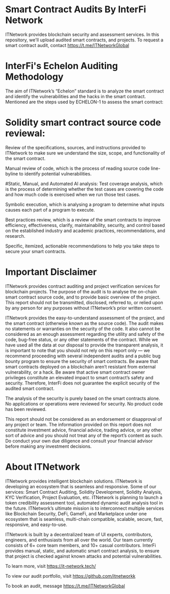 # Smart Contract Audits By InterFi Network
ITNetwork provides blockchain security and assessment services. In this repository, we'll upload audited smart contracts, and projects. To request a smart contract audit, contact https://t.me/ITNetworkGlobal

# InterFi's Echelon Auditing Methodology
The aim of ITNetwork’s “Echelon” standard is to analyze the smart contract and identify the vulnerabilities and the hacks in the smart contract. Mentioned are the steps used by ECHELON-1 to assess the smart contract:

# Solidity smart contract source code reviewal:
Review of the specifications, sources, and instructions provided to ITNetwork to make sure we understand the size, scope, and functionality of the smart contract.

Manual review of code, which is the process of reading source code line-byline to identify potential vulnerabilities.

#Static, Manual, and Automated AI analysis:
Test coverage analysis, which is the process of determining whether the test cases are covering the code and how much code is exercised when we run those test cases.

Symbolic execution, which is analysing a program to determine what inputs causes each part of a program to execute.

Best practices review, which is a review of the smart contracts to improve efficiency, effectiveness, clarify, maintainability, security, and control based on the established industry and academic practices, recommendations, and research.

Specific, itemized, actionable recommendations to help you take steps to secure your smart contracts.

# Important Disclaimer
ITNetwork provides contract auditing and project verification services for blockchain projects. The purpose of the audit is to analyse the on-chain smart contract source code, and to provide basic overview of the project. This report should not be transmitted, disclosed, referred to, or relied upon by any person for any purposes without ITNetwork’s prior written consent.

ITNetwork provides the easy-to-understand assessment of the project, and the smart contract (otherwise known as the source code). The audit makes no statements or warranties on the security of the code. It also cannot be considered as an enough assessment regarding the utility and safety of the code, bug-free status, or any other statements of the contract. While we have used all the data at our disposal to provide the transparent analysis, it is important to note that you should not rely on this report only — we recommend proceeding with several independent audits and a public bug bounty program to ensure the security of smart contracts. Be aware that smart contracts deployed on a blockchain aren’t resistant from external vulnerability, or a hack. Be aware that active smart contract owner privileges constitute an elevated impact to smart contract’s safety and security. Therefore, InterFi does not guarantee the explicit security of the audited smart contract.

The analysis of the security is purely based on the smart contracts alone. No applications or operations were reviewed for security. No product code has been reviewed.

This report should not be considered as an endorsement or disapproval of any project or team. The information provided on this report does not constitute investment advice, financial advice, trading advice, or any other sort of advice and you should not treat any of the report’s content as such. Do conduct your own due diligence and consult your financial advisor before making any investment decisions.

# About ITNetwork
ITNetwork provides intelligent blockchain solutions. ITNetwork is developing an ecosystem that is seamless and responsive. Some of our services: Smart Contract Auditing, Solidity Development, Solidity Analysis, KYC Verification, Project Evaluation, etc. ITNetwork is planning to launch a token credibility assessment tool, automated dynamic audit analysis tool in the future. ITNetwork’s ultimate mission is to interconnect multiple services like Blockchain Security, DeFi, GameFi, and Marketplace under one ecosystem that is seamless, multi-chain compatible, scalable, secure, fast, responsive, and easy-to-use.

ITNetwork is built by a decentralized team of UI experts, contributors, engineers, and enthusiasts from all over the world. Our team currently consists of 6+ core team members, and 10+ casual contributors. InterFi provides manual, static, and automatic smart contract analysis, to ensure that project is checked against known attacks and potential vulnerabilities.

To learn more, visit https://it-network.tech/

To view our audit portfolio, visit https://github.com/itnetworkk

To book an audit, message https://t.me/ITNetworkGlobal
